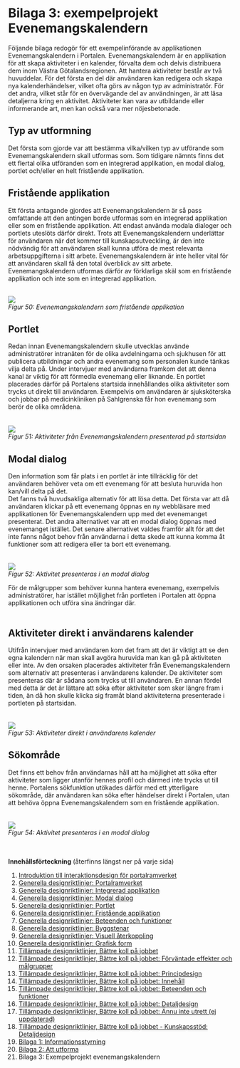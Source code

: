# Bilaga 3: exempelprojekt Evenemangskalendern #


Följande bilaga redogör för ett exempelinförande av applikationen Evenemangskalendern i Portalen. Evenemangskalendern är en applikation för att skapa aktiviteter i en kalender, förvalta dem och delvis distribuera dem inom Västra Götalandsregionen.
Att hantera aktiviteter består av två huvuddelar. För det första en del där användaren kan redigera och skapa nya kalenderhändelser, vilket ofta görs av någon typ av administratör. För det andra, vilket står för en övervägande del av användningen, är att läsa detaljerna kring en aktivitet. Aktiviteter kan vara av utbildande eller informerande art, men kan också vara mer nöjesbetonade.

## Typ av utformning ##
Det första som gjorde var att bestämma vilka/vilken typ av utförande som Evenemangskalendern skall utformas som. Som tidigare nämnts finns det ett flertal olika utföranden som en integrerad applikation, en modal dialog, portlet och/eller en helt fristående applikation.

## Fristående applikation ##
Ett första antagande gjordes att Evenemangskalendern är så pass omfattande att den antingen borde utformas som en integrerad applikation eller som en fristående applikation. Att endast använda modala dialoger och portlets uteslöts därför direkt.
Trots att Evenemangskalendern underlättar för användaren när det kommer till kunskapsutveckling, är den inte nödvändig för att användaren skall kunna utföra de mest relevanta arbetsuppgifterna i sitt arbete. Evenemangskalendern är inte heller vital för att användaren skall få den total överblick av sitt arbete. Evenemangskalendern utformas därför av förklarliga skäl som en fristående applikation och inte som en integrerad applikation.

<br><img src='http://lh3.ggpht.com/_mHREyZKezxI/Sp-fdmpRHYI/AAAAAAAAAcc/LYbXr0NoTRU/s800/Picture%20115.jpg' />
<br><i>Figur 50: Evenemangskalendern som fristående applikation</i>

<h2>Portlet</h2>
Redan innan Evenemangskalendern skulle utvecklas använde administratörer intranäten för de olika avdelningarna och sjukhusen för att publicera utbildningar och andra evenemang som personalen kunde tänkas vilja delta på. Under intervjuer med användarna framkom det att denna kanal är viktig för att förmedla evenemang eller liknande. En portlet placerades därför på Portalens startsida innehållandes olika aktiviteter som trycks ut direkt till användaren. Exempelvis om användaren är sjuksköterska och jobbar på medicinkliniken på Sahlgrenska får hon evenemang som berör de olika områdena.<br>
<br>
<br><img src='http://lh5.ggpht.com/_mHREyZKezxI/Sp-fd4zqpOI/AAAAAAAAAcg/87o-cg1MEEE/s800/Picture%20116.jpg' />
<br><i>Figur 51: Aktiviteter från Evenemangskalendern presenterad på startsidan</i>

<h2>Modal dialog</h2>
Den information som får plats i en portlet är inte tillräcklig för det användaren behöver veta om ett evenemang för att besluta huruvida hon kan/vill delta på det.<br>
Det fanns två huvudsakliga alternativ för att lösa detta. Det första var att då användaren klickar på ett evenemang öppnas en ny webbläsare med applikationen för Evenemangskalendern upp med det evenemanget presenterat. Det andra alternativet var att en modal dialog öppnas med evenemanget istället. Det senare alternativet valdes framför allt för att det inte fanns något behov från användarna i detta skede att kunna komma åt funktioner som att redigera eller ta bort ett evenemang.<br>
<br>
<br><img src='http://lh3.ggpht.com/_mHREyZKezxI/Sp-feEY3bWI/AAAAAAAAAck/633Ax5iL6eM/s800/Picture%20117.jpg' />
<br><i>Figur 52: Aktivitet presenteras i en modal dialog</i>

För de målgrupper som behöver kunna hantera evenemang, exempelvis administratörer, har istället möjlighet från portleten i Portalen att öppna applikationen och utföra sina ändringar där.<br>
<br>
<h2>Aktiviteter direkt i användarens kalender</h2>
Utifrån intervjuer med användaren kom det fram att det är viktigt att se den egna kalendern när man skall avgöra huruvida man kan gå på aktiviteten eller inte. Av den orsaken placerades aktiviteter från Evenemangskalendern som alternativ att presenteras i användarens kalender. De aktiviteter som presenteras där är sådana som trycks ut till användaren. En annan fördel med detta är det är lättare att söka efter aktiviteter som sker längre fram i tiden, än då hon skulle klicka sig framåt bland aktiviteterna presenterade i portleten på startsidan.<br>
<br>
<br><img src='http://lh3.ggpht.com/_mHREyZKezxI/Sp-fes55FHI/AAAAAAAAAco/IYM3bXv_y-c/s800/Picture%20118.jpg' />
<br><i>Figur 53: Aktiviteter direkt i användarens kalender</i>

<h2>Sökområde</h2>
Det finns ett behov från användarnas håll att ha möjlighet att söka efter aktiviteter som ligger utanför hennes profil och därmed inte trycks ut till henne. Portalens sökfunktion utökades därför med ett ytterligare sökområde, där användaren kan söka efter händelser direkt i Portalen, utan att behöva öppna Evenemangskalendern som en fristående applikation.<br>
<br>
<br><img src='http://lh5.ggpht.com/_mHREyZKezxI/Sp-fe0MWXFI/AAAAAAAAAcs/nU4j859-Fa8/s800/Picture%20119.jpg' />
<br><i>Figur 54: Aktivitet presenteras i en modal dialog</i>


<br><br>
<b>Innehållsförteckning</b> (återfinns längst ner på varje sida)<br>
<ol><li><a href='http://code.google.com/p/oppna-program-portalramverk/wiki/DesignriktlinjerAnvandargranssnitt'>Introduktion till interaktionsdesign för portalramverket</a>
</li><li><a href='http://code.google.com/p/oppna-program-portalramverk/wiki/GenerellaDesignriktlinjerPortalramverket?ts=1251969346&updated=GenerellaDesignriktlinjerPortalramverket'>Generella designriktlinjer: Portalramverket</a>
</li><li><a href='http://code.google.com/p/oppna-program-portalramverk/wiki/GenerellaDesignriktlinjerIntegreradApplikation?ts=1251969401&updated=GenerellaDesignriktlinjerIntegreradApplikation'>Generella designriktlinjer: Integrerad applikation</a>
</li><li><a href='http://code.google.com/p/oppna-program-portalramverk/wiki/GenerellaDesignriktlinjerModalDialog?ts=1251969439&updated=GenerellaDesignriktlinjerModalDialog'>Generella designriktlinjer: Modal dialog</a>
</li><li><a href='http://code.google.com/p/oppna-program-portalramverk/wiki/GenerellaDesignriktlinjerPortlet?ts=1251969476&updated=GenerellaDesignriktlinjerPortlet'>Generella designriktlinjer: Portlet</a>
</li><li><a href='http://code.google.com/p/oppna-program-portalramverk/wiki/GenerellaDesignriktlinjerFristandeApplikation?ts=1251969550&updated=GenerellaDesignriktlinjerFristandeApplikation'>Generella designriktlinjer: Fristående applikation</a>
</li><li><a href='http://code.google.com/p/oppna-program-portalramverk/wiki/GenerellaDesignriktlinjerBeteendeoFunktioner?ts=1251969604&updated=GenerellaDesignriktlinjerBeteendeoFunktioner'>Generella designriktlinjer: Beteenden och funktioner</a>
</li><li><a href='http://code.google.com/p/oppna-program-portalramverk/wiki/GenerellaDesignriktlinjerByggstenar?ts=1251969727&updated=GenerellaDesignriktlinjerByggstenar'>Generella designriktlinjer: Byggstenar</a>
</li><li><a href='http://code.google.com/p/oppna-program-portalramverk/wiki/GenerellaDesignriktlinjerVisuellAterkoppling?ts=1251969771&updated=GenerellaDesignriktlinjerVisuellAterkoppling'>Generella designriktlinjer: Visuell återkoppling</a>
</li><li><a href='http://code.google.com/p/oppna-program-portalramverk/wiki/GenerellaDesignriktlinjerGrafiskForm?ts=1251969808&updated=GenerellaDesignriktlinjerGrafiskForm'>Generella designriktlinjer: Grafisk form</a>
</li><li><a href='http://code.google.com/p/oppna-program-portalramverk/wiki/TillampadeDesignriktlinjerBattreKollPaJobbet?ts=1251969900&updated=TillampadeDesignriktlinjerBattreKollPaJobbet'>Tillämpade designriktlinjer, Bättre koll på jobbet</a>
</li><li><a href='http://code.google.com/p/oppna-program-portalramverk/wiki/InteraktionsdesignForvantadeEffekter'>Tillämpade designriktlinjer, Bättre koll på jobbet: Förväntade effekter och målgrupper</a>
</li><li><a href='http://code.google.com/p/oppna-program-portalramverk/wiki/InteraktionsdesignPrincipdesign'>Tillämpade designriktlinjer, Bättre koll på jobbet: Principdesign</a>
</li><li><a href='http://code.google.com/p/oppna-program-portalramverk/wiki/InteraktionsdesignInnehall'>Tillämpade designriktlinjer, Bättre koll på jobbet: Innehåll</a>
</li><li><a href='http://code.google.com/p/oppna-program-portalramverk/wiki/InteraktionsdesignBeteendeFunktioner'>Tillämpade designriktlinjer, Bättre koll på jobbet: Beteenden och funktioner</a>
</li><li><a href='http://code.google.com/p/oppna-program-portalramverk/wiki/InteraktionsdesignDetaljdesign'>Tillämpade designriktlinjer, Bättre koll på jobbet: Detaljdesign</a>
</li><li><a href='http://code.google.com/p/oppna-program-portalramverk/wiki/AnnuInteUtrett?ts=1251892328&updated=AnnuInteUtrett'>Tillämpade designriktlinjer, Bättre koll på jobbet: Ännu inte utrett (ej uppdaterad)</a>
</li><li><a href='http://code.google.com/p/oppna-program-portalramverk/wiki/Kunskapsstod'>Tillämpade designriktlinjer, Bättre koll på jobbet - Kunskapsstöd: Detaljdesign</a>
</li><li><a href='http://code.google.com/p/oppna-program-portalramverk/wiki/GenerellaDesignriktlinjerBilaga1Informationsstyrning'>Bilaga 1: Informationsstyrning</a>
</li><li><a href='http://code.google.com/p/oppna-program-portalramverk/wiki/GenerellaDesignriktlinjerBilaga2AttUtforma'>Bilaga 2: Att utforma</a>
</li><li>Bilaga 3: Exempelprojekt evenemangskalendern